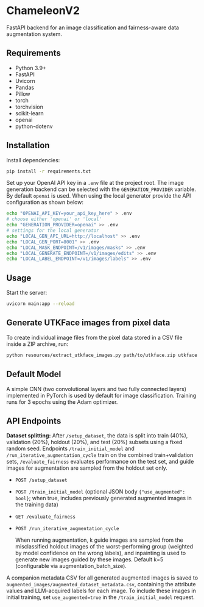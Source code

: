 # ChameleonV2

FastAPI backend for an image classification and fairness-aware data augmentation system.

## Requirements

- Python 3.9+
- FastAPI
- Uvicorn
- Pandas
- Pillow
- torch
- torchvision
- scikit-learn
- openai
- python-dotenv

## Installation

Install dependencies:

```bash
pip install -r requirements.txt
```

Set up your OpenAI API key in a `.env` file at the project root.  The image
generation backend can be selected with the `GENERATION_PROVIDER` variable.  By
default `openai` is used.  When using the local generator provide the API
configuration as shown below:

```bash
echo "OPENAI_API_KEY=your_api_key_here" > .env
# choose either 'openai' or 'local'
echo "GENERATION_PROVIDER=openai" >> .env
# settings for the local generator
echo "LOCAL_GEN_API_URL=http://localhost" >> .env
echo "LOCAL_GEN_PORT=8001" >> .env
echo "LOCAL_MASK_ENDPOINT=/v1/images/masks" >> .env
echo "LOCAL_GENERATE_ENDPOINT=/v1/images/edits" >> .env
echo "LOCAL_LABEL_ENDPOINT=/v1/images/labels" >> .env
```

## Usage

Start the server:

```bash
uvicorn main:app --reload
```

## Generate UTKFace images from pixel data

To create individual image files from the pixel data stored in a CSV file inside a ZIP archive, run:

```bash
python resources/extract_utkface_images.py path/to/utkface.zip utkface
```

## Default Model

A simple CNN (two convolutional layers and two fully connected layers) implemented in PyTorch is used by default for
image classification. Training runs for 3 epochs using the Adam optimizer.

## API Endpoints

**Dataset splitting:** After `/setup_dataset`, the data is split into train (40%), validation (20%), holdout (20%), and
test (20%) subsets using a fixed random seed. Endpoints `/train_initial_model` and `/run_iterative_augmentation_cycle`
train on the combined train+validation sets, `/evaluate_fairness` evaluates performance on the test set, and guide
images for augmentation are sampled from the holdout set only.

- `POST /setup_dataset`
- `POST /train_initial_model` (optional JSON body `{"use_augmented": bool}`; when true, includes previously generated augmented images in the training data)
- `GET /evaluate_fairness`
- `POST /run_iterative_augmentation_cycle`

  When running augmentation, k guide images are sampled from the misclassified holdout images of the worst-performing
  group (weighted by model confidence on the wrong labels), and inpainting is used to generate new images guided by
  these images. Default k=5 (configurable via augmentation_batch_size).

A companion metadata CSV for all generated augmented images is saved to `augmented_images/augmented_dataset_metadata.csv`, containing the attribute values and LLM-acquired labels for each image. To include these images in initial training, set `use_augmented=true` in the `/train_initial_model` request.